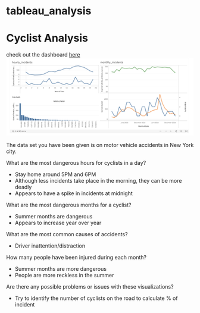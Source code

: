 # tableau_analysis

# Cyclist Analysis
check out the dashboard [here](https://public.tableau.com/views/cyclist_analysis_16198909045680/cyclist_analysis_dashboard?:language=en&:display_count=y&publish=yes&:origin=viz_share_link)
![sample](https://github.com/acsours/tableau_analysis/blob/main/cyclist_dashboard.png?raw=true)

The data set you have been given is on motor vehicle accidents in New York city.


What are the most dangerous hours for cyclists in a day?
* Stay home around 5PM and 6PM
* Although less incidents take place in the morning, they can be more deadly
* Appears to have a spike in incidents at midnight

What are the most dangerous months for a cyclist?
* Summer months are dangerous 
* Appears to increase year over year

What are the most common causes of accidents?
* Driver inattention/distraction

How many people have been injured during each month?
* Summer months are more dangerous 
* People are more reckless in the summer 

Are there any possible problems or issues with these visualizations?
* Try to identify the number of cyclists on the road to calculate % of incident